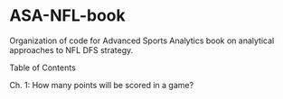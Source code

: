 # ASA-NFL-book

Organization of code for Advanced Sports Analytics book on analytical approaches to NFL DFS strategy.

Table of Contents

Ch. 1: How many points will be scored in a game?
